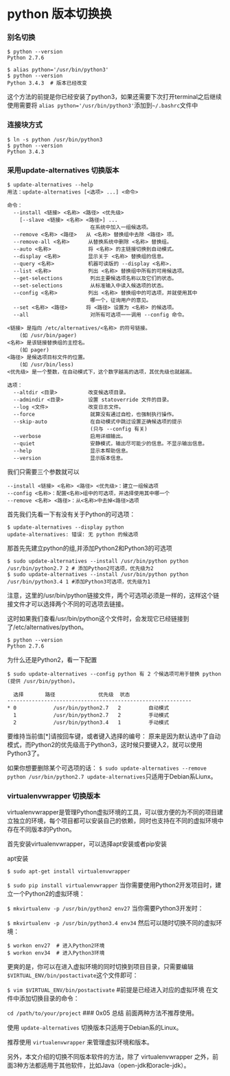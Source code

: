 # python 版本切换换

### 别名切换

```shell
$ python --version
Python 2.7.6

$ alias python='/usr/bin/python3'
$ python --version
Python 3.4.3  # 版本已经改变
```

这个方法的前提是你已经安装了python3，如果还需要下次打开terminal之后继续使用需要将 `alias python='/usr/bin/python3'`添加到`~/.bashrc`文件中

### 连接块方式

```shell
$ ln -s python /usr/bin/python3
$ python --version
Python 3.4.3
```

### 采用update-alternatives 切换版本

```shell
$ update-alternatives --help
用法：update-alternatives [<选项> ...] <命令>

命令：
  --install <链接> <名称> <路径> <优先级>
    [--slave <链接> <名称> <路径>] ...
                           在系统中加入一组候选项。
  --remove <名称> <路径>   从 <名称> 替换组中去除 <路径> 项。
  --remove-all <名称>      从替换系统中删除 <名称> 替换组。
  --auto <名称>            将 <名称> 的主链接切换到自动模式。
  --display <名称>         显示关于 <名称> 替换组的信息。
  --query <名称>           机器可读版的 --display <名称>.
  --list <名称>            列出 <名称> 替换组中所有的可用候选项。
  --get-selections         列出主要候选项名称以及它们的状态。
  --set-selections         从标准输入中读入候选项的状态。
  --config <名称>          列出 <名称> 替换组中的可选项，并就使用其中
                           哪一个，征询用户的意见。
  --set <名称> <路径>      将 <路径> 设置为 <名称> 的候选项。
  --all                    对所有可选项一一调用 --config 命令。

<链接> 是指向 /etc/alternatives/<名称> 的符号链接。
    (如 /usr/bin/pager)
<名称> 是该链接替换组的主控名。
    (如 pager)
<路径> 是候选项目标文件的位置。
    (如 /usr/bin/less)
<优先级> 是一个整数，在自动模式下，这个数字越高的选项，其优先级也就越高。

选项：
  --altdir <目录>          改变候选项目录。
  --admindir <目录>        设置 statoverride 文件的目录。
  --log <文件>             改变日志文件。
  --force                  就算没有通过自检，也强制执行操作。
  --skip-auto              在自动模式中跳过设置正确候选项的提示
                           (只与 --config 有关)
  --verbose                启用详细输出。
  --quiet                  安静模式，输出尽可能少的信息。不显示输出信息。
  --help                   显示本帮助信息。
  --version                显示版本信息。

```
我们只需要三个参数就可以

```shell
--install <链接> <名称> <路径> <优先级>：建立一组候选项
--config <名称>：配置<名称>组中的可选项，并选择使用其中哪一个
--remove <名称> <路径>：从<名称>中去掉<路径>选项
```

首先我们先看一下有没有关于Python的可选项：
```shell
$ update-alternatives --display python
update-alternatives: 错误: 无 python 的候选项
```
那首先先建立python的组,并添加Python2和Python3的可选项

```shell
$ sudo update-alternatives --install /usr/bin/python python /usr/bin/python2.7 2 # 添加Python2可选项，优先级为2
$ sudo update-alternatives --install /usr/bin/python python /usr/bin/python3.4 1 #添加Python3可选项，优先级为1
```

注意，这里的/usr/bin/python链接文件，两个可选项必须是一样的，这样这个链接文件才可以选择两个不同的可选项去链接。

这时如果我们查看/usr/bin/python这个文件时，会发现它已经链接到了/etc/alternatives/python。

```shell
$ python --version
Python 2.7.6
```

为什么还是Python2，看一下配置

```shell
$ sudo update-alternatives --config python 有 2 个候选项可用于替换 python (提供 /usr/bin/python)。

  选择       路径              优先级  状态
------------------------------------------------------------
* 0            /usr/bin/python2.7   2         自动模式
  1            /usr/bin/python2.7   2         手动模式
  2            /usr/bin/python3.4   1         手动模式
```

要维持当前值[*]请按回车键，或者键入选择的编号：
原来是因为默认选中了自动模式，而Python2的优先级高于Python3，这时候只要键入2，就可以使用Python3了。

如果你想要删除某个可选项的话：
`$ sudo update-alternatives --remove python /usr/bin/python2.7 update-alternatives`只适用于Debian系Liunx。

### virtualenvwrapper 切换版本

virtualenvwrapper是管理Python虚拟环境的工具，可以很方便的为不同的项目建立独立的环境，每个项目都可以安装自己的依赖，同时也支持在不同的虚拟环境中存在不同版本的Python。

首先安装virtualenvwrapper，可以选择apt安装或者pip安装

apt安装 

```shell
$ sudo apt-get install virtualenvwrapper
```

`$ sudo pip install virtualenvwrapper` 当你需要使用Python2开发项目时，建立一个Python2的虚拟环境：

`$ mkvirtualenv -p /usr/bin/python2 env27` 当你需要Python3开发时：

`$ mkvirtualenv -p /usr/bin/python3.4 env34` 然后可以随时切换不同的虚拟环境：

```shell
$ workon env27  # 进入Python2环境
$ workon env34  # 进入Python3环境
```

更爽的是，你可以在进入虚拟环境的同时切换到项目目录，只需要编辑`$VIRTUAL_ENV/bin/postactivate`这个文件即可：

`$ vim $VIRTUAL_ENV/bin/postactivate` #前提是已经进入对应的虚拟环境 在文件中添加切换目录的命令：

`cd /path/to/your/project` ### 0x05 总结
前面两种方法不推荐使用。

使用 `update-alternatives` 切换版本只适用于Debian系的Linux。

推荐使用 `virtualenvwrapper` 来管理虚拟环境和版本。

另外，本文介绍的切换不同版本软件的方法，除了 virtualenvwrapper 之外，前面3种方法都适用于其他软件，比如Java（open-jdk和oracle-jdk）。